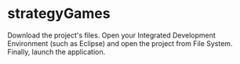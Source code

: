 # strategyGames

Download the project's files.
Open your Integrated Development Environment (such as Eclipse) and open the project from File System.
Finally, launch the application.
